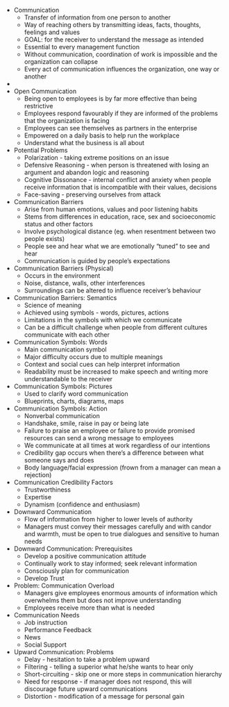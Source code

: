 - Communication
    - Transfer of information from one person to another
    - Way of reaching others by transmitting ideas, facts, thoughts, feelings and values
    - GOAL: for the receiver to understand the message as intended
    - Essential to every management function
    - Without communication, coordination of work is impossible and the organization can collapse
    - Every act of communication influences the organization, one way or another
- 
- Open Communication
    - Being open to employees is by far more effective than being restrictive
    - Employees respond favourably if they are informed of the problems that the organization is facing
    - Employees can see themselves as partners in the enterprise
    - Empowered on a daily basis to help run the workplace
    - Understand what the business is all about
- Potential Problems
    - Polarization - taking extreme positions on an issue
    - Defensive Reasoning - when person is threatened with losing an argument and abandon logic and reasoning
    - Cognitive Dissonance - internal conflict and anxiety when people receive information that is incompatible with their values, decisions
    - Face-saving - preserving ourselves from attack
- Communication Barriers
    - Arise from human emotions, values and poor listening habits
    - Stems from differences in education, race, sex and socioeconomic status and other factors
    - Involve psychological distance (eg. when resentment between two people exists)
    - People see and hear what we are emotionally “tuned” to see and hear
    - Communication is guided by people’s expectations
- Communication Barriers (Physical)
    - Occurs in the environment
    - Noise, distance, walls, other interferences
    - Surroundings can be altered to influence receiver’s behaviour
- Communication Barriers: Semantics
    - Science of meaning
    - Achieved using symbols - words, pictures, actions
    - Limitations in the symbols with which we communicate
    - Can be a difficult challenge when people from different cultures communicate with each other
- Communication Symbols: Words 
    - Main communication symbol
    - Major difficulty occurs due to multiple meanings
    - Context and social cues can help interpret information
    - Readability must be increased to make speech and writing more understandable to the receiver
- Communication Symbols: Pictures
    - Used to clarify word communication
    - Blueprints, charts, diagrams, maps
- Communication Symbols: Action
    - Nonverbal communication
    - Handshake, smile, raise in pay or being late
    - Failure to praise an employee or failure to provide promised resources can	 send a wrong message to employees
    - We communicate at all times at work regardless of our intentions
    - Credibility gap occurs when there’s a difference between what someone says and does
    - Body language/facial expression (frown from a manager can mean a rejection)
- Communication Credibility Factors
    - Trustworthiness
    - Expertise
    - Dynamism (confidence and enthusiasm)
- Downward Communication
    - Flow of information from higher to lower levels of authority
    - Managers must convey their messages carefully and with candor and warmth, must be open to true dialogues and sensitive to human needs
- Downward Communication: Prerequisites
    - Develop a positive communication attitude
    - Continually work to stay informed; seek relevant information
    - Consciously plan for communication
    - Develop Trust
- Problem: Communication Overload
    - Managers give employees enormous amounts of information which overwhelms them but does not improve understanding
    - Employees receive more than what is needed
- Communication Needs
    - Job instruction
    - Performance Feedback
    - News
    - Social Support
- Upward Communication: Problems
    - Delay - hesitation to take a problem upward
    - Filtering - telling a superior what he/she wants to hear only
    - Short-circuiting - skip one or more steps in communication hierarchy
    - Need for response - if manager does not respond, this will discourage future upward communications
    - Distortion - modification of a message for personal gain
